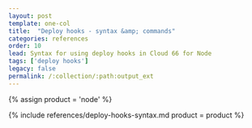 ```yaml
---
layout: post
template: one-col
title:  "Deploy hooks - syntax &amp; commands"
categories: references
order: 10
lead: Syntax for using deploy hooks in Cloud 66 for Node 
tags: ['deploy hooks']
legacy: false
permalink: /:collection/:path:output_ext
---
```


{% assign product = 'node' %}

{% include references/deploy-hooks-syntax.md product = product %}